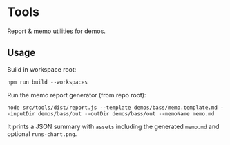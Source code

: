 # Tools

Report & memo utilities for demos.

## Usage

Build in workspace root:

```
npm run build --workspaces
```

Run the memo report generator (from repo root):

```
node src/tools/dist/report.js --template demos/bass/memo.template.md --inputDir demos/bass/out --outDir demos/bass/out --memoName memo.md
```

It prints a JSON summary with `assets` including the generated `memo.md` and optional `runs-chart.png`.